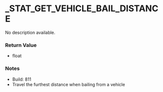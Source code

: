 # _STAT_GET_VEHICLE_BAIL_DISTANCE

No description available.

### Return Value
* float

### Notes
* Build: 811
* Travel the furthest distance when bailing from a vehicle

